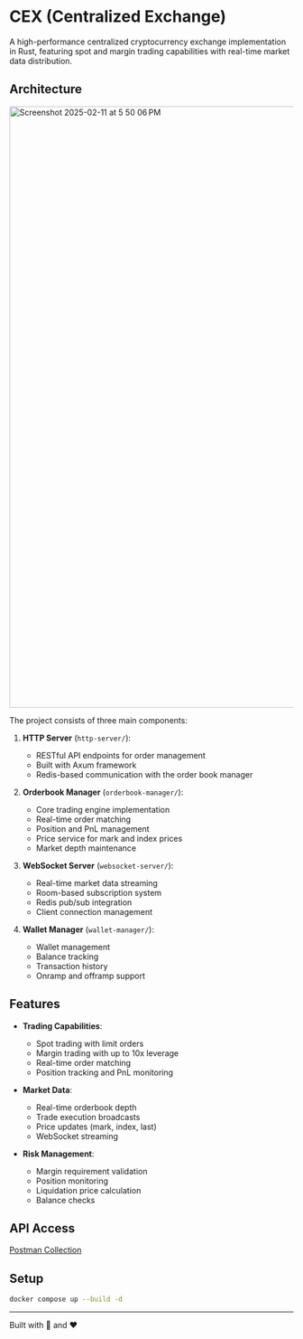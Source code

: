 
# CEX (Centralized Exchange)

A high-performance centralized cryptocurrency exchange implementation in Rust, featuring spot and margin trading capabilities with real-time market data distribution.

## Architecture
<img width="1064" alt="Screenshot 2025-02-11 at 5 50 06 PM" src="https://github.com/user-attachments/assets/6b31f943-ba80-435c-b7f7-7f06b9d34259" />

The project consists of three main components:

1. **HTTP Server** (`http-server/`):
   - RESTful API endpoints for order management
   - Built with Axum framework
   - Redis-based communication with the order book manager

2. **Orderbook Manager** (`orderbook-manager/`):
   - Core trading engine implementation
   - Real-time order matching
   - Position and PnL management
   - Price service for mark and index prices
   - Market depth maintenance

3. **WebSocket Server** (`websocket-server/`):
   - Real-time market data streaming
   - Room-based subscription system
   - Redis pub/sub integration
   - Client connection management
  
4. **Wallet Manager** (`wallet-manager/`):
   - Wallet management
   - Balance tracking
   - Transaction history
   - Onramp and offramp support

## Features

- **Trading Capabilities**:
  - Spot trading with limit orders
  - Margin trading with up to 10x leverage
  - Real-time order matching
  - Position tracking and PnL monitoring

- **Market Data**:
  - Real-time orderbook depth
  - Trade execution broadcasts
  - Price updates (mark, index, last)
  - WebSocket streaming

- **Risk Management**:
  - Margin requirement validation
  - Position monitoring
  - Liquidation price calculation
  - Balance checks

## API Access
[Postman Collection](https://www.postman.com/solar-trinity-740656/cex/overview)

## Setup

```bash
docker compose up --build -d
```

---
Built with 🦀 and ❤️
